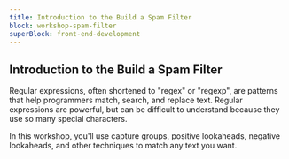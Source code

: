 ```yaml
---
title: Introduction to the Build a Spam Filter
block: workshop-spam-filter
superBlock: front-end-development
---
```


## Introduction to the Build a Spam Filter

Regular expressions, often shortened to "regex" or "regexp", are patterns that help programmers match, search, and replace text. Regular expressions are powerful, but can be difficult to understand because they use so many special characters.

In this workshop, you'll use capture groups, positive lookaheads, negative lookaheads, and other techniques to match any text you want.
